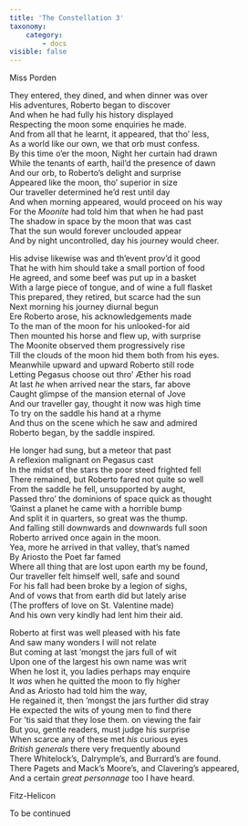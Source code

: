 ```yaml
---
title: 'The Constellation 3'
taxonomy:
    category:
        - docs
visible: false
---
```


<div class="author">Miss Porden</div>

They entered, they dined, and when dinner was over  
His adventures, Roberto began to discover  
And when he had fully his history displayed  
Respecting the moon some enquiries he made.  
And from all that he learnt, it appeared, that tho’ less,  
As a world like our own, we that orb must confess.  
By this time o’er the moon, Night her curtain had drawn  
While the tenants of earth, hail’d the presence of  <span data-tippy="morn" class="green">dawn</span>  
And our orb, to Roberto’s delight and surprise  
Appeared like the moon, tho’ superior in size  
Our traveller determined he’d rest until day  
And when morning appeared, would proceed on his way  
For the *Moonite* had told him that when he had past  
The shadow in space by the moon that was cast  
That the sun would forever unclouded appear  
And by night uncontrolled, day his journey would cheer.  
  
His advise likewise was and th’event prov’d it good  
That he with him should take a small portion of food  
He agreed, and some beef was put up in a basket  
With a large piece of tongue, and of wine a full flasket  
This prepared, they retired, but scarce had the sun  
Next morning his journey diurnal begun  
Ere Roberto arose, his acknowledgements made  
To the man of the moon for his unlooked-for aid  
Then mounted his horse and flew up, with surprise  
The Moonite observed them progressively rise  
Till the clouds of the moon hid them both from his eyes.  
Meanwhile upward and upward Roberto still rode  
Letting Pegasus choose out thro’ Æther his road  
At last *he* when arrived near the stars, far above  
Caught glimpse of the mansion eternal of Jove  
And our traveller gay, thought it now was high time  
To try on the saddle his hand at a rhyme  
And thus on the scene which he saw and admired  
Roberto began, by the saddle inspired.  
  
He longer had sung, but a meteor that past  
A reflexion malignant on Pegasus cast  
In the midst of the stars the poor steed frighted fell  
There remained, but Roberto fared not quite so well  
From the saddle he fell, unsupported by aught,  
Passed thro’ the dominions of space quick as thought  
’Gainst a planet he came with a horrible bump  
And split it in quarters, so great was the thump.  
And falling still downwards and downwards full soon  
Roberto arrived once again in the moon.  
Yea, more he arrived in that valley, that’s named  
By Ariosto the Poet far famed  
Where all thing that are lost upon earth my be found,  
Our traveller felt himself well, safe and sound  
For his fall had been broke by a legion of sighs,  
And of vows that from earth did but lately arise  
(The proffers of love on St. Valentine made)  
And his own very kindly had lent him their aid.  
  
Roberto at first was well pleased with his fate  
And saw many wonders I will not relate  
But coming at last ’mongst the jars full of wit  
Upon one of the largest his own name was writ  
When he lost it, you ladies perhaps may enquire  
It *was* when he quitted the moon to fly higher  
And as Ariosto had told him the way,  
He regained it, then ’mongst the jars further did stray  
He expected the wits of young men to find there  
For ’tis said that they lose them. on viewing the fair  
But you, gentle readers, must judge his surprise  
When scarce any of these met *his* curious eyes  
*British generals* there very frequently abound  
There Whitelock’s, Dalrymple’s, and Burrard’s are found.  
There Pagets and Mack’s <span data-tippy="Mack’s" class="green">Moore’s</span>, and Clavering’s appeared,  
And a certain *great personnage* too I have heard.  
  
Fitz-Helicon  
  
To be continued